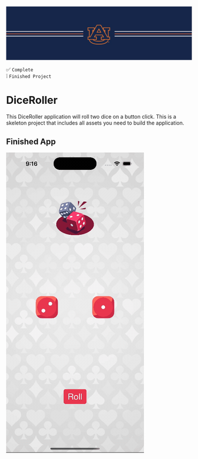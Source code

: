 ![alt text](https://github.com/ajariwala1/diceroller-completed/blob/main/docs/banner_au.png?raw=true)


:white_check_mark: `Complete` <br/>
:grey_exclamation: `Finished Project`

# DiceRoller

This DiceRoller application will roll two dice on a button click. This is a skeleton project that includes all assets you need to build the application.

## Finished App

![alt text](https://github.com/ajariwala1/diceroller-completed/blob/main/docs/diceroller_demo.gif?raw=true|width=200)
